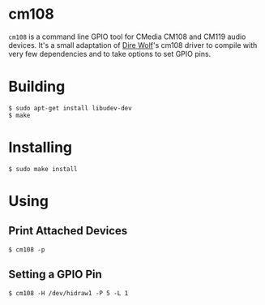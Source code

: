 # cm108

`cm108` is a command line GPIO tool for CMedia CM108 and CM119 audio devices.
It's a small adaptation of [Dire Wolf][1]'s cm108 driver to compile with very
few dependencies and to take options to set GPIO pins.

# Building

    $ sudo apt-get install libudev-dev
    $ make

# Installing

    $ sudo make install

# Using

## Print Attached Devices

    $ cm108 -p

## Setting a GPIO Pin

    $ cm108 -H /dev/hidraw1 -P 5 -L 1


 [1]: https://github.com/wb2osz/direwolf
